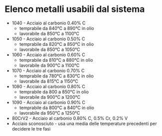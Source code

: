 # Elenco metalli usabili dal sistema

* 1040 - Acciaio al carbonio 0.40% C
    * temprabile da 840°C a 890°C in olio
    * lavorabile da 850°C a 1100°C
* 1050 - Acciaio al carbonio 0.50% C
    * temprabile da 820°C a 850°C in olio
    * lavorabile da 850°C a 1050°C
* 1060 - Acciaio al carbonio 0.60% C
    * temprabile da 810°C a 880°C in olio
    * lavorabile da 900°C a 1100°C
* 1070 - Acciaio al carbonio 0.70% C
    * temprabile da 780°C a 830°C in olio
    * lavorabile da 815°C a 1150°C
* 1080 - Acciaio al carbonio 0.80% C
    * temprabile da 800 a 850°C in olio
    * lavorabile da 900°C a 1200°C
* 1090 - Acciaio al carbonio 0.90% C
    * temprabile da 800°C a 840°C in olio
    * lavorabile da 950°C a 1250°C
* 80CrV2 - Acciaio al carbonio 0.80% C, 0.5% Cr, 0.2% V
* Acciaio sconosciuto -  usa una media delle temperature precedenti per decidere le tre fasi
